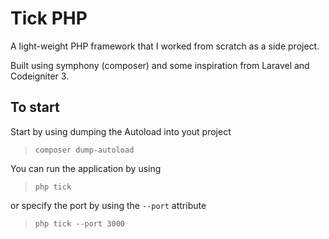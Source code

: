 # Tick PHP

A light-weight PHP framework that I worked from scratch as a side project.

Built using symphony (composer) and some inspiration from Laravel and Codeigniter 3.

## To start
Start by using dumping the Autoload into yout project  
> `composer dump-autoload`  

You can run the application by using  
> `php tick`  
  
or specify the port by using the `--port` attribute  
> `php tick --port 3000`  